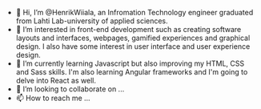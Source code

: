 - 👋 Hi, I’m @HenrikWiiala, an Infromation Technology engineer graduated from Lahti Lab-university of applied sciences.
- 👀 I’m interested in front-end development such as creating software layouts and interfaces, webpages, gamified experiences and graphical design. 
  I also have some interest in user interface and user experience design.
- 🌱 I’m currently learning Javascript but also improving my HTML, CSS and Sass skills. I'm also learning Angular frameworks and I'm going to delve into React as well.
- 💞️ I’m looking to collaborate on ...
- 📫 How to reach me ...

<!---
HenrikWiiala/HenrikWiiala is a ✨ special ✨ repository because its `README.md` (this file) appears on your GitHub profile.
You can click the Preview link to take a look at your changes.
--->
